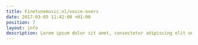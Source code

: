 ```yaml
---
title: Finetunemusic.nl/voice-overs
date: 2017-03-05 11:42:00 +01:00
position: 7
layout: info
description: Lorem ipsum dolor sit amet, consectetur adipiscing elit unde omnis.
---
```



